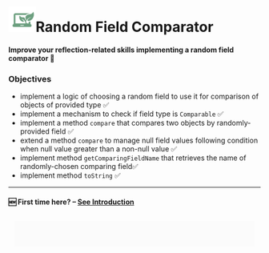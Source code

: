 # <img src="https://raw.githubusercontent.com/bobocode-projects/resources/master/image/logo_transparent_background.png" height=50/>Random Field Comparator
#### Improve your reflection-related skills implementing a random field comparator 💪

### Objectives
* implement a logic of choosing a random field to use it for comparison of objects of provided type ✅
* implement a mechanism to check if field type is `Comparable` ✅
* implement a method `compare` that compares two objects by randomly-provided field ✅
* extend a method `compare` to manage null field values following condition when null value greater than a non-null value ✅
* implement method `getComparingFieldName` that retrieves the name of randomly-chosen comparing field✅
* implement method `toString` ✅

---
#### 🆕 First time here? – [See Introduction](https://github.com/bobocode-projects/java-fundamentals-exercises/tree/main/0-0-intro#introduction)

##
<div align="center"><img src="https://raw.githubusercontent.com/bobocode-projects/resources/master/animation/GitHub%20Star_3.gif" height=50/></div>